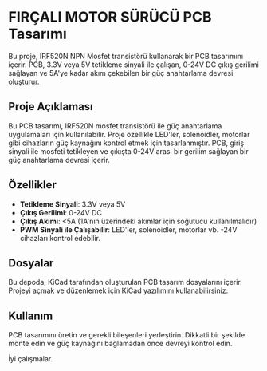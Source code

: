 # FIRÇALI MOTOR SÜRÜCÜ PCB Tasarımı

Bu proje, IRF520N NPN Mosfet transistörü kullanarak bir PCB tasarımını içerir. PCB, 3.3V veya 5V tetikleme sinyali ile çalışan, 0-24V DC çıkış gerilimi sağlayan ve 5A'ye kadar akım çekebilen bir güç anahtarlama devresi oluşturur.

## Proje Açıklaması

Bu PCB tasarımı, IRF520N mosfet transistörü ile güç anahtarlama uygulamaları için kullanılabilir. Proje özellikle LED'ler, solenoidler, motorlar gibi cihazların güç kaynağını kontrol etmek için tasarlanmıştır. PCB, giriş sinyali ile mosfeti tetikleyen ve çıkışta 0-24V arası bir gerilim sağlayan bir güç anahtarlama devresi içerir.

## Özellikler

- **Tetikleme Sinyali**: 3.3V veya 5V
- **Çıkış Gerilimi**: 0-24V DC
- **Çıkış Akımı**: <5A (1A'nın üzerindeki akımlar için soğutucu kullanılmalıdır)
- **PWM Sinyali ile Çalışabilir**: LED'ler, solenoidler, motorlar vb. -24V cihazları kontrol edebilir.

## Dosyalar

Bu depoda, KiCad tarafından oluşturulan PCB tasarım dosyalarını içerir. Projeyi açmak ve düzenlemek için KiCad yazılımını kullanabilirsiniz.

## Kullanım

PCB tasarımını üretin ve gerekli bileşenleri yerleştirin. Dikkatli bir şekilde monte edin ve güç kaynağını bağlamadan önce devreyi kontrol edin.

İyi çalışmalar.

